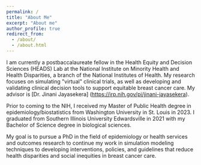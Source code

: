 ```yaml
---
permalink: /
title: "About Me"
excerpt: "About me"
author_profile: true
redirect_from: 
  - /about/
  - /about.html
---
```


I am currently a postbaccalaureate fellow in the Health Equity and Decision Sciences (HEADS) Lab at the National Institute on Minority Health and Health Disparities, a branch of the National Institutes of Health. My research focuses on simulating "virtual" clinical trials, as well as developing and validating clinical decision tools to support equitable breast cancer care. My advisor is [Dr. Jinani Jayasekera] (https://irp.nih.gov/pi/jinani-jayasekera).

Prior to coming to the NIH, I received my Master of Public Health degree in epidemiology/biostatistics from Washington University in St. Louis in 2023. I graduated from Southern Illinois University Edwardsville in 2021 with my Bachelor of Science degree in biological sciences. 

My goal is to pursue a PhD in the field of epidemiology or health services and outcomes research to continue my work in simulation modeling techniques to developing interventions, policies, and guidelines that reduce health disparities and social inequities in breast cancer care.

